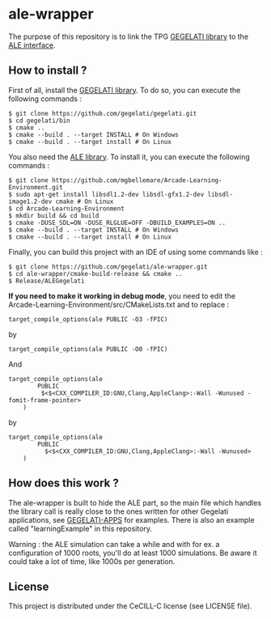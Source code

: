 # ale-wrapper
The purpose of this repository is to link the TPG [GEGELATI library](https://github.com/gegelati/gegelati) to the [ALE interface](https://github.com/mgbellemare/Arcade-Learning-Environment). 

## How to install ?
First of all, install the [GEGELATI library](https://github.com/gegelati/gegelati). 
To do so, you can execute the following commands :
```
$ git clone https://github.com/gegelati/gegelati.git
$ cd gegelati/bin
$ cmake ..
$ cmake --build . --target INSTALL # On Windows
$ cmake --build . --target install # On Linux
```

You also need the [ALE library](https://github.com/mgbellemare/Arcade-Learning-Environment).
To install it, you can execute the following commands :
```
$ git clone https://github.com/mgbellemare/Arcade-Learning-Environment.git
$ sudo apt-get install libsdl1.2-dev libsdl-gfx1.2-dev libsdl-image1.2-dev cmake # On Linux
$ cd Arcade-Learning-Environment
$ mkdir build && cd build
$ cmake -DUSE_SDL=ON -DUSE_RLGLUE=OFF -DBUILD_EXAMPLES=ON ..
$ cmake --build . --target INSTALL # On Windows
$ cmake --build . --target install # On Linux
```

Finally, you can build this project with an IDE of using some commands like :
```
$ git clone https://github.com/gegelati/ale-wrapper.git
$ cd ale-wrapper/cmake-build-release && cmake ..
$ Release/ALEGegelati
```

**If you need to make it working in debug mode**, you need to edit the Arcade-Learning-Environment/src/CMakeLists.txt and to replace :
```
target_compile_options(ale PUBLIC -O3 -fPIC)
```
by
```
target_compile_options(ale PUBLIC -O0 -fPIC)
```
And
```
target_compile_options(ale
  		PUBLIC
   		 $<$<CXX_COMPILER_ID:GNU,Clang,AppleClang>:-Wall -Wunused -fomit-frame-pointer>
	)
```
by
```
target_compile_options(ale
  		PUBLIC
  		  $<$<CXX_COMPILER_ID:GNU,Clang,AppleClang>:-Wall -Wunused>
	)
```

## How does this work ?
The ale-wrapper is built to hide the ALE part, so the main file which handles the library call is really close to the ones written for other Gegelati applications, see [GEGELATI-APPS](https://github.com/gegelati/gegelati-apps) for examples. There is also an example called "learningExample" in this repository.

Warning : the ALE simulation can take a while and with for ex. a configuration of 1000 roots, you'll do at least 1000 simulations. Be aware it could take a lot of time, like 1000s per generation.

## License
This project is distributed under the CeCILL-C license (see LICENSE file).
